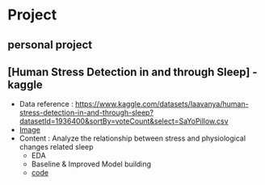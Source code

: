 # Project

## personal project

## [Human Stress Detection in and through Sleep] - kaggle
 * Data reference : https://www.kaggle.com/datasets/laavanya/human-stress-detection-in-and-through-sleep?datasetId=1936400&sortBy=voteCount&select=SaYoPillow.csv
 * [Image](https://user-images.githubusercontent.com/108512808/185540381-1258f378-3e77-4cbf-b75a-ccce94793ecb.png)
 * Content : Analyze the relationship between stress and physiological changes related sleep
   *  EDA
   *  Baseline & Improved Model building 
   *  [code](https://github.com/chanbyeol01/Project/blob/main/model_sleepstress.py)
